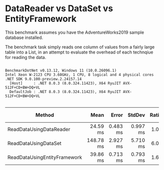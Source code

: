 # DataReader vs DataSet vs EntityFramework
This benchmark assumes you have the AdventureWorks2019 sample database installed.

The benchmark task simply reads one column of values from a fairly large table into a List<short>, in an attempt to evaluate the overhead of each technqiue for reading the data.




```

BenchmarkDotNet v0.13.12, Windows 11 (10.0.26096.1)
Intel Xeon W-2123 CPU 3.60GHz, 1 CPU, 8 logical and 4 physical cores
.NET SDK 9.0.100-preview.2.24157.14
  [Host]     : .NET 8.0.3 (8.0.324.11423), X64 RyuJIT AVX-512F+CD+BW+DQ+VL
  DefaultJob : .NET 8.0.3 (8.0.324.11423), X64 RyuJIT AVX-512F+CD+BW+DQ+VL


```
| Method                       | Mean      | Error    | StdDev   | Ratio | RatioSD | Gen0      | Gen1      | Gen2      | Allocated   | Alloc Ratio |
|----------------------------- |----------:|---------:|---------:|------:|--------:|----------:|----------:|----------:|------------:|------------:|
| ReadDataUsingDataReader      |  24.59 ms | 0.483 ms | 0.997 ms |  1.00 |    0.00 |   93.7500 |   93.7500 |   93.7500 |   513.66 KB |        1.00 |
| ReadDataUsingDataSet         | 148.78 ms | 2.927 ms | 5.710 ms |  6.07 |    0.32 | 4500.0000 | 2500.0000 | 1000.0000 |  24966.6 KB |       48.61 |
| ReadDataUsingEntityFramework |  39.86 ms | 0.713 ms | 0.793 ms |  1.65 |    0.08 | 5384.6154 |  230.7692 |   76.9231 | 23265.61 KB |       45.29 |
